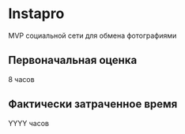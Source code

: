 # Instapro

MVP социальной сети для обмена фотографиями

## Первоначальная оценка

8 часов

## Фактически затраченное время

YYYY часов
